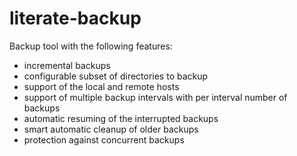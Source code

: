 # literate-backup

Backup tool with the following features:

* incremental backups
* configurable subset of directories to backup
* support of the local and remote hosts
* support of multiple backup intervals with per interval number of backups
* automatic resuming of the interrupted backups
* smart automatic cleanup of older backups
* protection against concurrent backups
